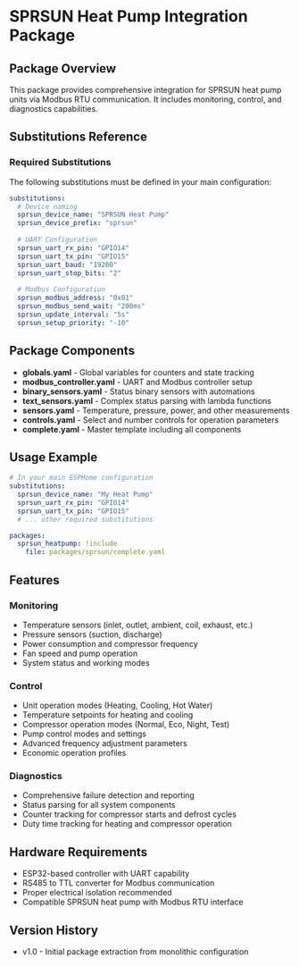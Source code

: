 # SPRSUN Heat Pump Integration Package

## Package Overview
This package provides comprehensive integration for SPRSUN heat pump units via Modbus RTU communication. It includes monitoring, control, and diagnostics capabilities.

## Substitutions Reference

### Required Substitutions
The following substitutions must be defined in your main configuration:

```yaml
substitutions:
  # Device naming
  sprsun_device_name: "SPRSUN Heat Pump"
  sprsun_device_prefix: "sprsun"
  
  # UART Configuration
  sprsun_uart_rx_pin: "GPIO14"
  sprsun_uart_tx_pin: "GPIO15"
  sprsun_uart_baud: "19200"
  sprsun_uart_stop_bits: "2"
  
  # Modbus Configuration
  sprsun_modbus_address: "0x01"
  sprsun_modbus_send_wait: "200ms"
  sprsun_update_interval: "5s"
  sprsun_setup_priority: "-10"
```

## Package Components

- **globals.yaml** - Global variables for counters and state tracking
- **modbus_controller.yaml** - UART and Modbus controller setup
- **binary_sensors.yaml** - Status binary sensors with automations
- **text_sensors.yaml** - Complex status parsing with lambda functions
- **sensors.yaml** - Temperature, pressure, power, and other measurements
- **controls.yaml** - Select and number controls for operation parameters
- **complete.yaml** - Master template including all components

## Usage Example

```yaml
# In your main ESPHome configuration
substitutions:
  sprsun_device_name: "My Heat Pump"
  sprsun_uart_rx_pin: "GPIO14"
  sprsun_uart_tx_pin: "GPIO15"
  # ... other required substitutions

packages:
  sprsun_heatpump: !include
    file: packages/sprsun/complete.yaml
```

## Features

### Monitoring
- Temperature sensors (inlet, outlet, ambient, coil, exhaust, etc.)
- Pressure sensors (suction, discharge)
- Power consumption and compressor frequency
- Fan speed and pump operation
- System status and working modes

### Control
- Unit operation modes (Heating, Cooling, Hot Water)
- Temperature setpoints for heating and cooling
- Compressor operation modes (Normal, Eco, Night, Test)
- Pump control modes and settings
- Advanced frequency adjustment parameters
- Economic operation profiles

### Diagnostics
- Comprehensive failure detection and reporting
- Status parsing for all system components
- Counter tracking for compressor starts and defrost cycles
- Duty time tracking for heating and compressor operation

## Hardware Requirements

- ESP32-based controller with UART capability
- RS485 to TTL converter for Modbus communication
- Proper electrical isolation recommended
- Compatible SPRSUN heat pump with Modbus RTU interface

## Version History

- v1.0 - Initial package extraction from monolithic configuration